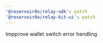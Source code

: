 ```yaml
---
'@reservoir0x/relay-sdk': patch
'@reservoir0x/relay-kit-ui': patch
---
```


Impprove wallet switch error handling

